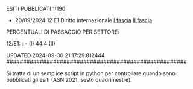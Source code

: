ESITI PUBBLICATI 1/190 

- 20/09/2024 12 E1  Diritto internazionale	  [I fascia](https://asn23.cineca.it/pubblico/miur/esito/12%252FE1/1/2) [II fascia](https://asn23.cineca.it/pubblico/miur/esito/12%252FE1/2/2) 

PERCENTUALI DI PASSAGGIO PER SETTORE:

12/E1: : - (I) 44.4 (II)

UPDATED 2024-09-30 21:17:29.812444
###################################################### 

Si tratta di un semplice script in python per controllare quando sono pubblicati gli esiti (ASN 2021, sesto quadrimestre).

